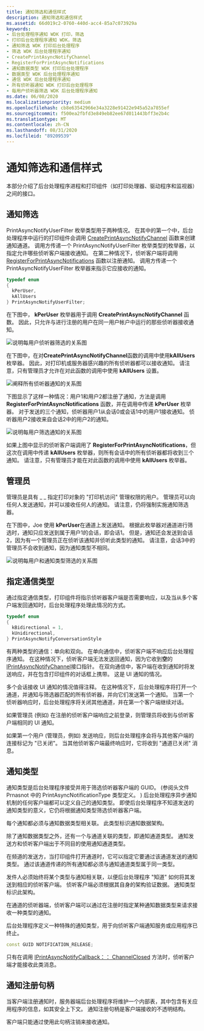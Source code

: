 ```yaml
---
title: 通知筛选和通信样式
description: 通知筛选和通信样式
ms.assetid: 66d019c2-0760-440d-acc4-85a7c073929a
keywords:
- 后台处理程序通知 WDK 打印，筛选
- 打印后台处理程序通知 WDK，筛选
- 通知筛选 WDK 打印后台处理程序
- 筛选 WDK 后台处理程序通知
- CreatePrintAsyncNotifyChannel
- RegisterForPrintAsyncNotifications
- 通知数据类型 WDK 打印后台处理程序
- 数据类型 WDK 后台处理程序通知
- 通信 WDK 后台处理程序通知
- 所有侦听器通知 WDK 打印后台处理程序
- 每用户侦听器筛选 WDK 后台处理程序通知
ms.date: 06/08/2020
ms.localizationpriority: medium
ms.openlocfilehash: cb8e63542966e34a3228e91422e945a52a7855ef
ms.sourcegitcommit: f500ea2fbfd3e849eb82ee67d011443bff3e2b4c
ms.translationtype: MT
ms.contentlocale: zh-CN
ms.lasthandoff: 08/31/2020
ms.locfileid: "89209539"
---
```

# <a name="notification-filtering-and-communication-styles"></a>通知筛选和通信样式

本部分介绍了后台处理程序进程和打印组件（如打印处理器、驱动程序和监视器）之间的接口。

## <a name="notification-filtering"></a>通知筛选

PrintAsyncNotifyUserFilter 枚举类型用于两种情况。 在其中的第一个中，后台处理程序中运行的打印组件会调用 [CreatePrintAsyncNotifyChannel](/windows/win32/api/prnasnot/nf-prnasnot-createprintasyncnotifychannel) 函数来创建通知通道。 调用方传递一个 PrintAsyncNotifyUserFilter 枚举类型的枚举器，以指定允许哪些侦听客户端接收通知。 在第二种情况下，侦听客户端将调用 [RegisterForPrintAsyncNotifications](/windows/win32/api/prnasnot/nf-prnasnot-registerforprintasyncnotifications) 函数以注册通知。 调用方传递一个 PrintAsyncNotifyUserFilter 枚举器来指示它应接收的通知。

```cpp
typedef enum
{
  kPerUser,
  kAllUsers
} PrintAsyncNotifyUserFilter;
```

在下图中， **kPerUser** 枚举器用于调用 **CreatePrintAsyncNotifyChannel** 函数。 因此，只允许与进行注册的用户在同一用户帐户中运行的那些侦听器接收通知。

![说明每用户侦听器筛选的关系图](images/notifyfilt1.gif)

在下图中，在对**CreatePrintAsyncNotifyChannel**函数的调用中使用**kAllUsers**枚举器。 因此，对打印机或服务器感兴趣的所有侦听器都可以接收通知。 请注意，只有管理员才允许在对此函数的调用中使用 **kAllUsers** 设置。

![阐释所有侦听器通知的关系图](images/notifyfilt2.gif)

下图显示了这样一种情况：用户1和用户2都注册了通知，方法是调用 **RegisterForPrintAsyncNotifications** 函数，并在调用中传递 **kPerUser** 枚举器。 对于发送的三个通知，侦听器用户1从会话0或会话1中的用户1接收通知。 侦听器用户2接收来自会话2中的用户2的通知。

![说明每用户筛选通知的关系图](images/notifyfilt3.gif)

如果上图中显示的侦听客户端调用了 **RegisterForPrintAsyncNotifications**，但这次在调用中传递 **kAllUsers** 枚举器，则所有会话中的所有侦听器都将收到三个通知。 请注意，只有管理员才能在对此函数的调用中使用 **kAllUsers** 枚举器。

## <a name="administrators"></a>管理员

管理员是具有 \_ \_ 指定打印对象的 "打印机访问" 管理权限的用户。 管理员可以向任何人发送通知，并可以接收任何人的通知。 请注意，仍将强制实施通知筛选器。

在下图中，Joe 使用 **kPerUser**在通道上发送通知。 根据此枚举器对通道进行筛选时，通知只应发送到属于用户1的会话，即会话1。 但是，通知还会发送到会话2，因为有一个管理员正在侦听该通知并侦听此类型的通知。 请注意，会话3中的管理员不会收到通知，因为通知类型不相同。

![说明每用户和通知类型筛选的关系图](images/notifyfilt4.gif)

## <a name="specifying-the-type-of-communication"></a>指定通信类型

通过指定通信类型，打印组件将指示侦听器客户端是否需要响应，以及当从多个客户端发回通知时，后台处理程序处理此情况的方式。

```cpp
typedef enum
{
  kBidirectional = 1,
  kUnidirectional,
} PrintAsyncNotifyConversationStyle
```

有两种类型的通信：单向和双向。 在单向通信中，侦听客户端不响应后台处理程序通知。 在这种情况下，侦听客户端无法发送回通知，因为它收到**空**的[IPrintAsyncNotifyChannel](/windows/win32/api/prnasnot/nn-prnasnot-iprintasyncnotifychannel)接口指针。 在双向通信中，客户端在收到通知时将发送响应，并在包含打印组件的对话框上携带。 这是 UI 通知的情况。

多个会话接收 UI 通知的情况值得注释。 在这种情况下，后台处理程序将打开一个通道，并通知与筛选器匹配的所有侦听器，并向它们发送第一个通知。 当第一个侦听器响应时，后台处理程序将关闭其他通道，并在第一个客户端继续对话。

如果管理员 (例如) 在注册的侦听客户端响应之前登录，则管理员将收到与侦听客户端相同的 UI 通知。

如果第一个用户 (管理员，例如) 发送响应，则后台处理程序会将与其他客户端的连接标记为 "已关闭"。 当其他侦听客户端最终响应时，它将收到 "通道已关闭" 消息。

## <a name="notification-types"></a>通知类型

通知类型是后台处理程序接受并用于筛选侦听器客户端的 GUID。  (参阅头文件 Prnasnot 中的 PrintAsyncNotificationType 类型定义。 ) 后台处理程序异步通知机制的任何客户端都可以定义自己的通知类型。 即使后台处理程序不知道发送的通知类型的意义，它仍将根据通知类型筛选侦听器客户端。

每个通知都必须与通知数据类型相关联。 此类型标识通知数据架构。

除了通知数据类型之外，还有一个与通道关联的类型，即通知通道类型。 通知发送方和侦听客户端出于不同目的使用通知通道类型。

在频道的发送方，当打印组件打开通道时，它可以指定它要通过该通道发送的通知类型。 通过该通道传递的所有通知都必须与通知通道类型属于同一类型。

发件人必须始终将某个类型与通知相关联，以便后台处理程序 "知道" 如何将其发送到相应的侦听客户端。 侦听客户端必须根据其自身的架构验证数据。 通知类型标识此架构。

在通道的侦听器端，侦听客户端可以通过在注册时指定某种通知数据类型来请求接收一种类型的通知。

后台处理程序定义一种特殊的通知类型，用于向侦听客户端通知服务或应用程序已终止。

```cpp
const GUID NOTIFICATION_RELEASE;
```

只有在调用 [IPrintAsyncNotifyCallback：： ChannelClosed](/windows/win32/api/prnasnot/nf-prnasnot-iprintasyncnotifycallback-channelclosed) 方法时，侦听客户端才能接收此类消息。

## <a name="notification-registration-handle"></a>通知注册句柄

当客户端注册通知时，服务器端后台处理程序将维护一个内部表，其中包含有关应用程序的信息，如其安全上下文。 通知注册句柄是客户端接收的不透明结构。

客户端只能通过使用此句柄注销来接收通知。